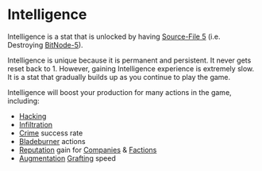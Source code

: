 # Intelligence

Intelligence is a stat that is unlocked by having
[Source-File 5](sourcefiles.md) (i.e. Destroying [BitNode-5](bitnodes.md)).

Intelligence is unique because it is permanent and persistent. It never gets reset
back to 1. However, gaining Intelligence experience is extremely slow. It is a stat
that gradually builds up as you continue to play the game.

Intelligence will boost your production for many actions in the game, including:

- [Hacking](../basic/hacking.md)
- [Infiltration](../basic/infiltration.md)
- [Crime](../basic/crimes.md) success rate
- [Bladeburner](bladeburners.md) actions
- [Reputation](../basic/reputation.md) gain for [Companies](../basic//companies.md) & [Factions](../basic/factions.md)
- [Augmentation](../basic/augmentations.md) [Grafting](grafting.md) speed
